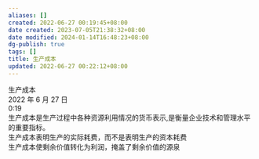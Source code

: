 ```yaml
---
aliases: []
created: 2022-06-27 00:19:45+08:00
date created: 2023-07-05T21:38:32+08:00
date modified: 2024-01-14T16:48:23+08:00
dg-publish: true
tags: []
title: 生产成本
updated: 2022-06-27 00:22:12+08:00
---
```


生产成本  
2022 年 6 月 27 日  
0:19  
生产成本是生产过程中各种资源利用情况的货币表示,是衡量企业技术和管理水平的重要指标。  
生产成本表明生产的实际耗费，而不是表明生产的资本耗费  
生产成本使剩余价值转化为利润，掩盖了剩余价值的源泉